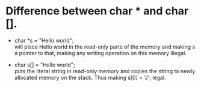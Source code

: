 # Difference between char * and char [].

* char *s = "Hello world"; </br>
 will place Hello world in the read-only parts of the memory and making s a pointer to that, making any writing operation on this memory illegal. 

* char s[] = "Hello world"; </br>
 puts the literal string in read-only memory and copies the string to newly allocated memory on the stack. Thus making
 s[0] = 'J';
 legal.
